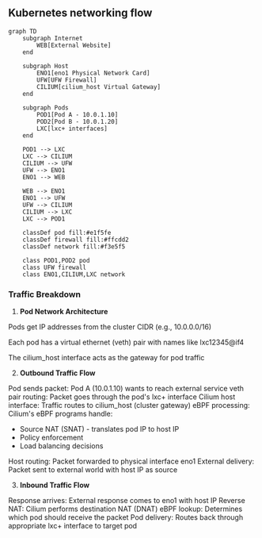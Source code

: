 ## Kubernetes networking flow

```mermaid
graph TD
    subgraph Internet
        WEB[External Website]
    end
    
    subgraph Host
        ENO1[eno1 Physical Network Card]
        UFW[UFW Firewall]
        CILIUM[cilium_host Virtual Gateway]
    end
    
    subgraph Pods
        POD1[Pod A - 10.0.1.10]
        POD2[Pod B - 10.0.1.20]
        LXC[lxc+ interfaces]
    end

    POD1 --> LXC
    LXC --> CILIUM
    CILIUM --> UFW
    UFW --> ENO1
    ENO1 --> WEB

    WEB --> ENO1
    ENO1 --> UFW
    UFW --> CILIUM
    CILIUM --> LXC
    LXC --> POD1

    classDef pod fill:#e1f5fe
    classDef firewall fill:#ffcdd2
    classDef network fill:#f3e5f5
    
    class POD1,POD2 pod
    class UFW firewall
    class ENO1,CILIUM,LXC network
```

### Traffic Breakdown

1. **Pod Network Architecture**

Pods get IP addresses from the cluster CIDR (e.g., 10.0.0.0/16)

Each pod has a virtual ethernet (veth) pair with names like lxc12345@if4

The cilium_host interface acts as the gateway for pod traffic

2. **Outbound Traffic Flow**

Pod sends packet: Pod A (10.0.1.10) wants to reach external service
veth pair routing: Packet goes through the pod's lxc+ interface
Cilium host interface: Traffic routes to cilium_host (cluster gateway)
eBPF processing: Cilium's eBPF programs handle:

- Source NAT (SNAT) - translates pod IP to host IP
- Policy enforcement
- Load balancing decisions

Host routing: Packet forwarded to physical interface eno1
External delivery: Packet sent to external world with host IP as source

3. **Inbound Traffic Flow**

Response arrives: External response comes to eno1 with host IP
Reverse NAT: Cilium performs destination NAT (DNAT)
eBPF lookup: Determines which pod should receive the packet
Pod delivery: Routes back through appropriate lxc+ interface to target pod

